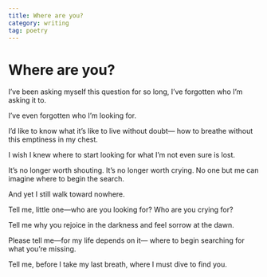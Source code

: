 ```yaml
---
title: Where are you?
category: writing
tag: poetry
---
```


# Where are you?

I’ve been asking myself this question for so long, I’ve forgotten who I’m asking it to.

I’ve even forgotten who I’m looking for.

I’d like to know what it’s like to live without doubt—
how to breathe without this emptiness in my chest.

I wish I knew where to start looking for what I’m not even sure is lost.

It’s no longer worth shouting.
It’s no longer worth crying.
No one but me can imagine where to begin the search.

And yet I still walk toward nowhere.

Tell me, little one—who are you looking for? Who are you crying for?

Tell me why you rejoice in the darkness and feel sorrow at the dawn.

Please tell me—for my life depends on it—
where to begin searching for what you’re missing.

Tell me, before I take my last breath,
where I must dive to find you.